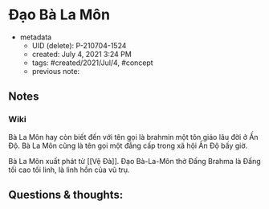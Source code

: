 # Đạo Bà La Môn

- metadata
	- UID (delete): P-210704-1524
	- created: July 4, 2021 3:24 PM
	- tags: #created/2021/Jul/4, #concept 
	- previous note:

## Notes
### Wiki
Bà La Môn hay còn biết đến với tên gọi là brahmin một tôn giáo lâu đời ở Ấn Độ. Bà La Môn cũng là tên gọi một đẳng cấp trong xã hội Ấn Độ bấy giờ.

Bà La Môn xuất phát từ [[Vệ Đà]]. Đạo Bà-La-Môn thờ Đấng Brahma là Đấng tối cao tối linh, là linh hồn của vũ trụ.

## Questions & thoughts:

